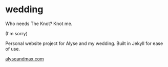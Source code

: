 # wedding

Who needs The Knot? Knot me.

(I'm sorry)

Personal website project for Alyse and my wedding. Built in Jekyll for ease of use. 

[alyseandmax.com](https://alyseandmax.com)
